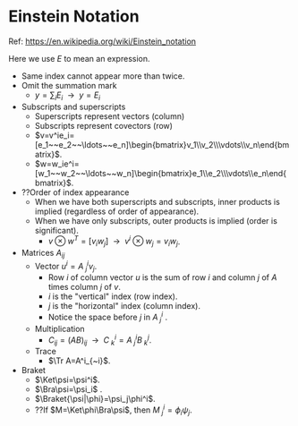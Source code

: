 # Einstein Notation

Ref: https://en.wikipedia.org/wiki/Einstein_notation

Here we use $E$ to mean an expression.

- Same index cannot appear more than twice.
- Omit the summation mark
  - $y=\sum_iE_i~~\rightarrow~~y=E_i$
- Subscripts and superscripts
  - Superscripts represent vectors (column)
  - Subscripts represent covectors (row)
  - $v=v^ie_i=[e_1~~e_2~~\ldots~~e_n]\begin{bmatrix}v_1\\v_2\\\vdots\\v_n\end{bmatrix}$.
  - $w=w_ie^i=[w_1~~w_2~~\ldots~~w_n]\begin{bmatrix}e_1\\e_2\\\vdots\\e_n\end{bmatrix}$.
- ??Order of index appearance
  - When we have both superscripts and subscripts, inner products is implied (regardless of order of appearance).
  - When we have only subscripts, outer products is implied (order is significant).
    - $v\otimes w^T=[v_iw_j]~~\rightarrow~~v^i\otimes w_j=v_iw_j$.
- Matrices $A_{ij}$
  - Vector $u^i=A^i_{~j}v_j$.
    - Row $i$ of column vector $u$ is the sum of row $i$ and column $j$ of $A$ times column $j$ of $v$.
    - $i$ is the "vertical" index (row index).
    - $j$ is the "horizontal" index (column index).
    - Notice the space before $j$ in $A^i_{~j}$ .
  - Multiplication
    - $C_{ij}=(AB)_{ij}~~\rightarrow~~C^i_{~k}=A^i_{~j}B^j_{~k}$.
  - Trace
    - $\Tr A=A^i_{~i}$.
- Braket
  - $\Ket\psi=\psi^i$.
  - $\Bra\psi=\psi_i$ .
  - $\Braket{\psi|\phi}=\psi_j\phi^i$.
  - ??If $M=\Ket\phi\Bra\psi$, then $M^i_{~j}=\phi_i\psi_j$.

